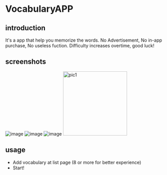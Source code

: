 # VocabularyAPP


## introduction
It's a app that help you memorize the words.
No Advertisement, No in-app purchase, No useless fuction.
Difficulty increases overtime, good luck!
## screenshots
![image](https://user-images.githubusercontent.com/96608738/211046570-ef3d3dd7-c87e-4a64-b23c-74cc24e06468.png)
![image](https://user-images.githubusercontent.com/96608738/211046640-bac7ea7c-01b5-46cf-9bf7-5a0df6b5f98f.png)
![image](https://user-images.githubusercontent.com/96608738/211047086-9e7f24d9-1fa1-4a2c-a5d1-06c80ded398f.png)
<img src="https://user-images.githubusercontent.com/96608738/211046570-ef3d3dd7-c87e-4a64-b23c-74cc24e06468.png" alt="pic1" width="200"/>
## usage
- Add vocabulary at list page (8 or more for better experience)
- Start!
